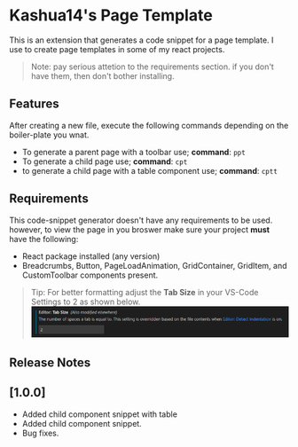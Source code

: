 # Kashua14's Page Template

This is an extension that generates a code snippet for a page template. I use to create page templates in some of my react projects.

> Note: pay serious attetion to the requirements section. if you don't have them, then don't bother installing.

## Features

After creating a new file, execute the following commands depending on the boiler-plate you wnat.

* To generate a parent page with a toolbar use;
**command**: `ppt`
* To generate a child page use;
**command**: `cpt`
* to generate a child page with a table component use;
**command**: `cptt`

## Requirements

This code-snippet generator doesn't have any requirements to be used. however, to view the page in you broswer make sure your project **must** have the following:

* React package installed (any version)
* Breadcrumbs, Button, PageLoadAnimation, GridContainer, GridItem, and CustomToolbar components present.

> Tip: For better formatting adjust the **Tab Size** in your VS-Code Settings to 2 as shown below.
![tab-size](images/tab-size.png)

## Release Notes

## [1.0.0]

* Added child component snippet with table
* Added child component snippet.
* Bug fixes.

